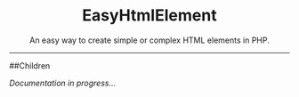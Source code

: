 <h1 align="center">EasyHtmlElement</h1>

<p align="center">An easy way to create simple or complex HTML elements in PHP.</p>

---

##Children

_Documentation in progress..._

